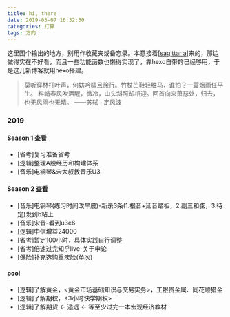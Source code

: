 ```yaml
---
title: hi, there
date: 2019-03-07 16:32:30
categories: 打算
tags: 方向
---
```


这里围个输出的地方，别用作收藏夹或备忘录。本意接着[[sagittaria]](https://sagittaria.github.io)来的，那边做得实在不好看，而且一些功能函数也懒得实现了，靠hexo自带的已经够用，于是这儿新博客就用hexo搭建。
<!--more-->

>莫听穿林打叶声，何妨吟啸且徐行。竹杖芒鞋轻胜马，谁怕？一蓑烟雨任平生。
>料峭春风吹酒醒，微冷，山头斜照却相迎。回首向来萧瑟处，归去，也无风雨也无晴。
>——苏轼 · 定风波

### 2019

#### Season 1 [查看](/2019/03/09/2019season1/)
- [省考]复习准备省考
- [逻辑]整理A股经历和构建体系
- [音乐]电钢琴&宋大叔教音乐U3

#### Season 2 [查看](/2019/04/06/2019season2/)
- [音乐]电钢琴(练习时间改早晨)-新录3条(1.根音+延音踏板，2.副三和弦，3.待定)发到b站上
- [音乐]宋音-看到u3e6
- [逻辑]中信增益24000
- [省考]暂定100小时，具体实践自行调整
- [省考]倍速过完知乎live-关于申论
- [保险]补充选购重疾险(单次)

#### pool
- [逻辑]了解黄金，<黄金市场基础知识与交易实务>，工银贵金属、同花顺猎金
- [逻辑]了解期权，<3小时快学期权>
- [逻辑]了解期货 <- 遥远 <- 等至少过完一本宏观经济教材

<!--
When I do count the clock that tells the time,
And see the brave day sunk in hideous night;
When I behold the violet past prime,
And sable curls all silver'd o'er with white:
When lofty trees I see barren of leaves,
Which erst from heat did canopy the herd,
And summer's green, all girded up in sheaves,
Born on the bier with white and bristly beard;
Then of thy beauty do I question make,
That thou among the wastes of time must go,
Since sweets and beauties do themselves forsake,
And die as fast as they see others grow;
And nothing 'gainst Time's scythe can make defence
Save breed, to brave him when he takes thee hence.
-->
